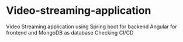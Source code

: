 # Video-streaming-application
Video Streaming application using Spring boot for backend Angular for frontend and MongoDB as database
Checking CI/CD

